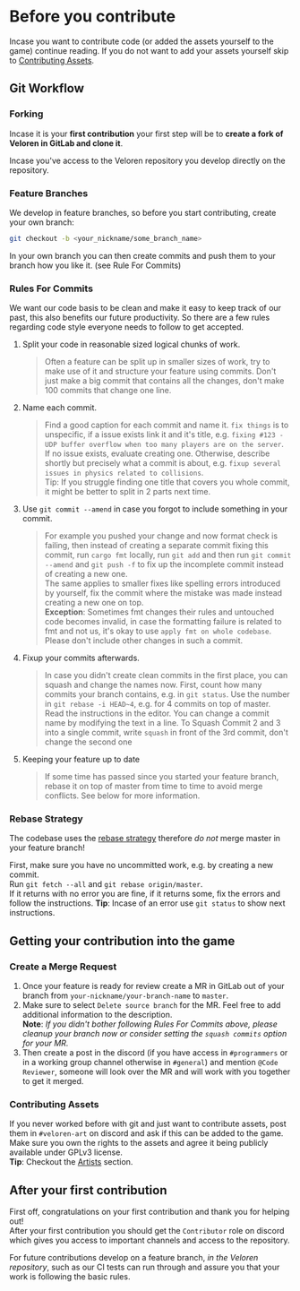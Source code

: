 # Before you contribute

Incase you want to contribute code (or added the assets yourself to the game) continue reading.
If you do not want to add your assets yourself skip to [Contributing Assets](#contributing-assets).

## Git Workflow

### Forking

Incase it is your **first contribution** your first step will be to **create a fork of Veloren in GitLab and clone it**.

Incase you've access to the Veloren repository you develop directly on the repository.

### Feature Branches

We develop in feature branches, so before you start contributing, create your own branch:

```bash
git checkout -b <your_nickname/some_branch_name>
```

In your own branch you can then create commits and push them to your branch how you like it. (see Rule For Commits)

### Rules For Commits

We want our code basis to be clean and make it easy to keep track of our past, this also benefits our future productivity. So there are a few rules regarding code style everyone needs to follow to get accepted.

1. Split your code in reasonable sized logical chunks of work.

   > Often a feature can be split up in smaller sizes of work, try to make use of it and structure your feature using commits. Don't just make a big commit that contains all the changes, don't make 100 commits that change one line.

2. Name each commit.

   > Find a good caption for each commit and name it. `fix things` is to unspecific, if a issue exists link it and it's title, e.g. `fixing #123 - UDP buffer overflow when too many players are on the server`.<br/>
   > If no issue exists, evaluate creating one.
   > Otherwise, describe shortly but precisely what a commit is about, e.g. `fixup several issues in physics related to collisions`.<br/>
   > Tip: If you struggle finding one title that covers you whole commit, it might be better to split in 2 parts next time.

3. Use `git commit --amend` in case you forgot to include something in your commit.

   > For example you pushed your change and now format check is failing, then instead of creating a separate commit fixing this commit, run `cargo fmt` locally, run `git add` and then run `git commit --amend` and `git push -f` to fix up the incomplete commit instead of creating a new one.<br/>
   > The same applies to smaller fixes like spelling errors introduced by yourself, fix the commit where the mistake was made instead creating a new one on top.<br/> **Exception**: Sometimes fmt changes their rules and untouched code becomes invalid, in case the formatting failure is related to fmt and not us, it's okay to use `apply fmt on whole codebase`. Please don't include other changes in such a commit.

4. Fixup your commits afterwards.

   > In case you didn't create clean commits in the first place, you can squash and change the names now.
   > First, count how many commits your branch contains, e.g. in `git status`.
   > Use the number in `git rebase -i HEAD~4`, e.g. for 4 commits on top of master.
   > Read the instructions in the editor. You can change a commit name by modifying the text in a line.
   > To Squash Commit 2 and 3 into a single commit, write `squash` in front of the 3rd commit, don't change the second one

5. Keeping your feature up to date

   > If some time has passed since you started your feature branch, rebase it on top of master from time to time to avoid merge conflicts. See below for more information.

### Rebase Strategy

The codebase uses the [rebase strategy](https://www.atlassian.com/git/tutorials/merging-vs-rebasing) therefore _do not_ merge master in your feature branch!

First, make sure you have no uncommitted work, e.g. by creating a new commit.<br/>
Run `git fetch --all` and `git rebase origin/master`.<br/>
If it returns with no error you are fine, if it returns some, fix the errors and follow the instructions.
**Tip**: Incase of an error use `git status` to show next instructions.

## Getting your contribution into the game

### Create a Merge Request

1. Once your feature is ready for review create a MR in GitLab out of your branch from `your-nickname/your-branch-name` to `master`.<br/>
2. Make sure to select `Delete source branch` for the MR.
   Feel free to add additional information to the description.<br/>
   **Note**: _If you didn't bother following Rules For Commits above, please cleanup your branch now or consider setting the `squash commits` option for your MR._<br/>
3. Then create a post in the discord (if you have access in `#programmers` or in a working group channel otherwise in `#general`) and mention `@Code Reviewer`, someone will look over the MR and will work with you together to get it merged.

### Contributing Assets

If you never worked before with git and just want to contribute assets, post them in `#veloren-art` on discord and ask if this can be added to the game. Make sure you own the rights to the assets and agree it being publicly available under GPLv3 license.<br/>
**Tip**: Checkout the [Artists](artists) section.

## After your first contribution

First off, congratulations on your first contribution and thank you for helping out!<br/>
After your first contribution you should get the `Contributor` role on discord which gives you access
to important channels and access to the repository.

For future contributions develop on a feature branch, _in the Veloren repository_, such as our CI tests can run through and assure you that your work is following the basic rules.
